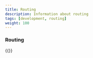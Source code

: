 ```yaml
---
title: Routing
description: Information about routing
tags: [development, routing]
weight: 100
---
```


### Routing

{{<children>}}
